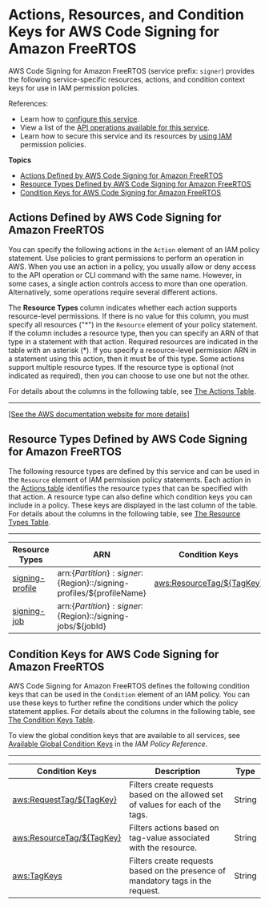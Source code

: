 # Actions, Resources, and Condition Keys for AWS Code Signing for Amazon FreeRTOS<a name="list_awscodesigningforamazonfreertos"></a>

AWS Code Signing for Amazon FreeRTOS \(service prefix: `signer`\) provides the following service\-specific resources, actions, and condition context keys for use in IAM permission policies\.

References:
+ Learn how to [configure this service](https://docs.aws.amazon.com/signer/latest/developerguide/Welcome.html)\.
+ View a list of the [API operations available for this service](https://docs.aws.amazon.com/signer/latest/api/API_Operations.html)\.
+ Learn how to secure this service and its resources by [using IAM](https://docs.aws.amazon.com/signer/latest/developerguide/accessctrl-toplevel.html) permission policies\.

**Topics**
+ [Actions Defined by AWS Code Signing for Amazon FreeRTOS](#awscodesigningforamazonfreertos-actions-as-permissions)
+ [Resource Types Defined by AWS Code Signing for Amazon FreeRTOS](#awscodesigningforamazonfreertos-resources-for-iam-policies)
+ [Condition Keys for AWS Code Signing for Amazon FreeRTOS](#awscodesigningforamazonfreertos-policy-keys)

## Actions Defined by AWS Code Signing for Amazon FreeRTOS<a name="awscodesigningforamazonfreertos-actions-as-permissions"></a>

You can specify the following actions in the `Action` element of an IAM policy statement\. Use policies to grant permissions to perform an operation in AWS\. When you use an action in a policy, you usually allow or deny access to the API operation or CLI command with the same name\. However, in some cases, a single action controls access to more than one operation\. Alternatively, some operations require several different actions\.

The **Resource Types** column indicates whether each action supports resource\-level permissions\. If there is no value for this column, you must specify all resources \("\*"\) in the `Resource` element of your policy statement\. If the column includes a resource type, then you can specify an ARN of that type in a statement with that action\. Required resources are indicated in the table with an asterisk \(\*\)\. If you specify a resource\-level permission ARN in a statement using this action, then it must be of this type\. Some actions support multiple resource types\. If the resource type is optional \(not indicated as required\), then you can choose to use one but not the other\.

For details about the columns in the following table, see [The Actions Table](reference_policies_actions-resources-contextkeys.md#actions_table)\.


****  
[\[See the AWS documentation website for more details\]](http://docs.aws.amazon.com/IAM/latest/UserGuide/list_awscodesigningforamazonfreertos.html)

## Resource Types Defined by AWS Code Signing for Amazon FreeRTOS<a name="awscodesigningforamazonfreertos-resources-for-iam-policies"></a>

The following resource types are defined by this service and can be used in the `Resource` element of IAM permission policy statements\. Each action in the [Actions table](#awscodesigningforamazonfreertos-actions-as-permissions) identifies the resource types that can be specified with that action\. A resource type can also define which condition keys you can include in a policy\. These keys are displayed in the last column of the table\. For details about the columns in the following table, see [The Resource Types Table](reference_policies_actions-resources-contextkeys.md#resources_table)\.


****  

| Resource Types | ARN | Condition Keys | 
| --- | --- | --- | 
|   [ signing\-profile ](https://docs.aws.amazon.com/signer/latest/developerguide/Welcome.htmlpermissions.html)  |  arn:$\{Partition\}:signer:$\{Region\}::/signing\-profiles/$\{profileName\}  |   [ aws:ResourceTag/$\{TagKey\} ](#awscodesigningforamazonfreertos-aws_ResourceTag___TagKey_)   | 
|   [ signing\-job ](https://docs.aws.amazon.com/signer/latest/developerguide/Welcome.htmlpermissions.html)  |  arn:$\{Partition\}:signer:$\{Region\}::/signing\-jobs/$\{jobId\}  |  | 

## Condition Keys for AWS Code Signing for Amazon FreeRTOS<a name="awscodesigningforamazonfreertos-policy-keys"></a>

AWS Code Signing for Amazon FreeRTOS defines the following condition keys that can be used in the `Condition` element of an IAM policy\. You can use these keys to further refine the conditions under which the policy statement applies\. For details about the columns in the following table, see [The Condition Keys Table](reference_policies_actions-resources-contextkeys.md#context_keys_table)\.

To view the global condition keys that are available to all services, see [Available Global Condition Keys](reference_policies_condition-keys.html#AvailableKeys) in the *IAM Policy Reference*\.


****  

| Condition Keys | Description | Type | 
| --- | --- | --- | 
|   [ aws:RequestTag/$\{TagKey\} ](https://docs.aws.amazon.com/IAM/latest/UserGuide/reference_policies_condition-keys.html#condition-keys-requesttag)  | Filters create requests based on the allowed set of values for each of the tags\. | String | 
|   [ aws:ResourceTag/$\{TagKey\} ](https://docs.aws.amazon.com/IAM/latest/UserGuide/reference_policies_condition-keys.html#condition-keys-resourcetag)  | Filters actions based on tag\-value associated with the resource\. | String | 
|   [ aws:TagKeys ](https://docs.aws.amazon.com/IAM/latest/UserGuide/reference_policies_condition-keys.html#condition-keys-tagkeys)  | Filters create requests based on the presence of mandatory tags in the request\. | String | 
